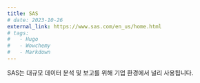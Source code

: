 ```yaml
---
title: SAS
# date: 2023-10-26
external_link: https://www.sas.com/en_us/home.html
# tags:
#   - Hugo
#   - Wowchemy
#   - Markdown
---
```


SAS는 대규모 데이터 분석 및 보고를 위해 기업 환경에서 널리 사용됩니다.

<!--more-->
